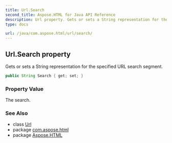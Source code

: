 ```yaml
---
title: Url.Search
second_title: Aspose.HTML for Java API Reference
description: Url property. Gets or sets a String representation for the specified URL search segment
type: docs

url: /java/com.aspose.html/url/search/
---
```

## Url.Search property

Gets or sets a String representation for the specified URL search segment.

```java
public String Search { get; set; }
```

### Property Value

The search.

### See Also

* class [Url](../)
* package [com.aspose.html](../../../com.aspose.html/)
* package [Aspose.HTML](../../../)
